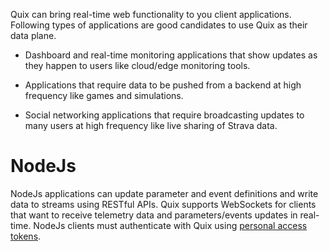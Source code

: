 Quix can bring real-time web functionality to you client applications.
Following types of applications are good candidates to use Quix as their
data plane.

  - Dashboard and real-time monitoring applications that show updates as
    they happen to users like cloud/edge monitoring tools.

  - Applications that require data to be pushed from a backend at high
    frequency like games and simulations.

  - Social networking applications that require broadcasting updates to
    many users at high frequency like live sharing of Strava data.

# NodeJs

NodeJs applications can update parameter and event definitions and write
data to streams using RESTful APIs. Quix supports WebSockets for clients
that want to receive telemetry data and parameters/events updates in
real-time. NodeJs clients must authenticate with Quix using [personal access tokens](../../apis/streaming-reader-api/authenticate.md#_get_a_personal_access_token).

